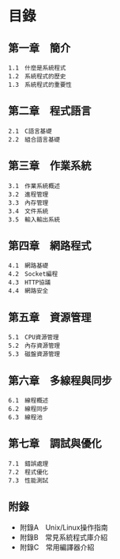 # **目錄**

## **第一章　簡介**
    1.1　什麼是系統程式
    1.2　系統程式的歷史
    1.3　系統程式的重要性

## **第二章　程式語言**
    2.1　C語言基礎
    2.2　組合語言基礎

## **第三章　作業系統**
    3.1　作業系統概述
    3.2　進程管理
    3.3　內存管理
    3.4　文件系統
    3.5　輸入輸出系統

## **第四章　網路程式**
    4.1　網路基礎
    4.2　Socket編程
    4.3　HTTP協議
    4.4　網路安全

## **第五章　資源管理**
    5.1　CPU資源管理
    5.2　內存資源管理
    5.3　磁盤資源管理

## **第六章　多線程與同步**
    6.1　線程概述
    6.2　線程同步
    6.3　線程池

## **第七章　調試與優化**
    7.1　錯誤處理
    7.2　程式優化
    7.3　性能測試

## **附錄**
- 附錄A　Unix/Linux操作指南
- 附錄B　常見系統程式庫介紹
- 附錄C　常用編譯器介紹